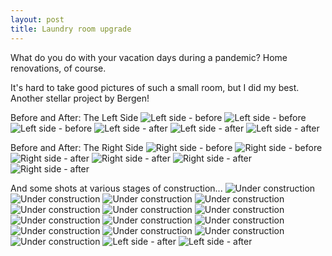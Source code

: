 ```yaml
---
layout: post
title: Laundry room upgrade
---
```


What do you do with your vacation days during a pandemic? Home renovations, of course.

It's hard to take good pictures of such a small room, but I did my best. Another stellar project by Bergen!

Before and After: The Left Side
![Left side - before](../images/IMG_4578.jpg)
![Left side - before](../images/IMG_4584.jpg)
![Left side - before](../images/IMG_4583.jpg)
![Left side - after](../images/IMG_4695.jpg)
![Left side - after](../images/IMG_4696.jpg)
![Left side - after](../images/IMG_4697.jpg)

Before and After: The Right Side
![Right side - before](../images/IMG_4581.jpg)
![Right side - before](../images/IMG_4582.jpg)
![Right side - after](../images/IMG_4698.jpg)
![Right side - after](../images/IMG_4700.jpg)
![Right side - after](../images/IMG_4701.jpg)
![Right side - after](../images/IMG_4702.jpg)

And some shots at various stages of construction...
![Under construction](../images/PXL_20210102_160430559.jpg)
![Under construction](../images/IMG_4670.jpg)
![Under construction](../images/IMG_4672.jpg)
![Under construction](../images/IMG_4673.jpg)
![Under construction](../images/IMG_4674.jpg)
![Under construction](../images/IMG_4675.jpg)
![Under construction](../images/IMG_4676.jpg)
![Under construction](../images/IMG_4678.jpg)
![Under construction](../images/IMG_4679.jpg)
![Under construction](../images/IMG_4680.jpg)
![Under construction](../images/IMG_4686.jpg)
![Under construction](../images/IMG_4687.jpg)
![Under construction](../images/IMG_4688.jpg)
![Under construction](../images/IMG_4690.jpg)
![Left side - after](../images/IMG_4692.jpg)
![Left side - after](../images/IMG_4693.jpg)
